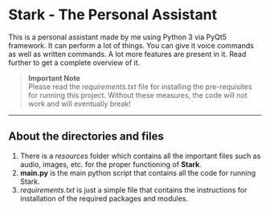 # Stark - The Personal Assistant

This is a personal assistant made by me using Python 3 via PyQt5 framework. It can perform a lot of things. You can give it voice commands as well as written commands. A lot more features are present in it. Read further to get a complete overview of it.

> **Important Note**	
> Please read the *requirements.txt* file for installing the pre-requisites for running this project. Without these measures, the code will not work and will eventually break!

---

## About the directories and files
1. There is a *resources* folder which contains all the important files such as audio, images, etc. for the proper functioning of **Stark**.
2. **main.py** is the main python script that contains all the code for running Stark.
3. *requirements.txt* is just a simple file that contains the instructions for installation of the required packages and modules.
